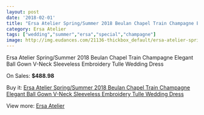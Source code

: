 ```yaml
---
layout: post
date: '2018-02-01'
title: "Ersa Atelier Spring/Summer 2018 Beulan Chapel Train Champagne Elegant Ball Gown V-Neck Sleeveless Embroidery Tulle Wedding Dress"
category: Ersa Atelier
tags: ["wedding","summer","ersa","special","champagne"]
image: http://img.eudances.com/21136-thickbox_default/ersa-atelier-spring-summer-2018-beulan-chapel-train-champagne-elegant-ball-gown-v-neck-sleeveless-embroidery-tulle-wedding-dress.jpg
---
```

Ersa Atelier Spring/Summer 2018 Beulan Chapel Train Champagne Elegant Ball Gown V-Neck Sleeveless Embroidery Tulle Wedding Dress

On Sales: **$488.98**
<a href="https://www.eudances.com/en/ersa-atelier/6461-ersa-atelier-spring-summer-2018-beulan-chapel-train-champagne-elegant-ball-gown-v-neck-sleeveless-embroidery-tulle-wedding-dress.html"><amp-img layout="responsive" width="600" height="600" src="//img.eudances.com/21136-thickbox_default/ersa-atelier-spring-summer-2018-beulan-chapel-train-champagne-elegant-ball-gown-v-neck-sleeveless-embroidery-tulle-wedding-dress.jpg" alt="Ersa Atelier Spring/Summer 2018 Beulan Chapel Train Champagne Elegant Ball Gown V-Neck Sleeveless Embroidery Tulle Wedding Dress 0" /></a>
<a href="https://www.eudances.com/en/ersa-atelier/6461-ersa-atelier-spring-summer-2018-beulan-chapel-train-champagne-elegant-ball-gown-v-neck-sleeveless-embroidery-tulle-wedding-dress.html"><amp-img layout="responsive" width="600" height="600" src="//img.eudances.com/21140-thickbox_default/ersa-atelier-spring-summer-2018-beulan-chapel-train-champagne-elegant-ball-gown-v-neck-sleeveless-embroidery-tulle-wedding-dress.jpg" alt="Ersa Atelier Spring/Summer 2018 Beulan Chapel Train Champagne Elegant Ball Gown V-Neck Sleeveless Embroidery Tulle Wedding Dress 1" /></a>
<a href="https://www.eudances.com/en/ersa-atelier/6461-ersa-atelier-spring-summer-2018-beulan-chapel-train-champagne-elegant-ball-gown-v-neck-sleeveless-embroidery-tulle-wedding-dress.html"><amp-img layout="responsive" width="600" height="600" src="//img.eudances.com/21139-thickbox_default/ersa-atelier-spring-summer-2018-beulan-chapel-train-champagne-elegant-ball-gown-v-neck-sleeveless-embroidery-tulle-wedding-dress.jpg" alt="Ersa Atelier Spring/Summer 2018 Beulan Chapel Train Champagne Elegant Ball Gown V-Neck Sleeveless Embroidery Tulle Wedding Dress 2" /></a>
<a href="https://www.eudances.com/en/ersa-atelier/6461-ersa-atelier-spring-summer-2018-beulan-chapel-train-champagne-elegant-ball-gown-v-neck-sleeveless-embroidery-tulle-wedding-dress.html"><amp-img layout="responsive" width="600" height="600" src="//img.eudances.com/21138-thickbox_default/ersa-atelier-spring-summer-2018-beulan-chapel-train-champagne-elegant-ball-gown-v-neck-sleeveless-embroidery-tulle-wedding-dress.jpg" alt="Ersa Atelier Spring/Summer 2018 Beulan Chapel Train Champagne Elegant Ball Gown V-Neck Sleeveless Embroidery Tulle Wedding Dress 3" /></a>
<a href="https://www.eudances.com/en/ersa-atelier/6461-ersa-atelier-spring-summer-2018-beulan-chapel-train-champagne-elegant-ball-gown-v-neck-sleeveless-embroidery-tulle-wedding-dress.html"><amp-img layout="responsive" width="600" height="600" src="//img.eudances.com/21137-thickbox_default/ersa-atelier-spring-summer-2018-beulan-chapel-train-champagne-elegant-ball-gown-v-neck-sleeveless-embroidery-tulle-wedding-dress.jpg" alt="Ersa Atelier Spring/Summer 2018 Beulan Chapel Train Champagne Elegant Ball Gown V-Neck Sleeveless Embroidery Tulle Wedding Dress 4" /></a>

Buy it: [Ersa Atelier Spring/Summer 2018 Beulan Chapel Train Champagne Elegant Ball Gown V-Neck Sleeveless Embroidery Tulle Wedding Dress](https://www.eudances.com/en/ersa-atelier/6461-ersa-atelier-spring-summer-2018-beulan-chapel-train-champagne-elegant-ball-gown-v-neck-sleeveless-embroidery-tulle-wedding-dress.html "Ersa Atelier Spring/Summer 2018 Beulan Chapel Train Champagne Elegant Ball Gown V-Neck Sleeveless Embroidery Tulle Wedding Dress")

View more: [Ersa Atelier](https://www.eudances.com/en/103-ersa-atelier "Ersa Atelier")